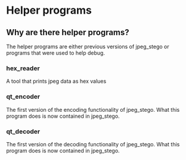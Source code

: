 # Helper programs

## Why are there helper programs?
The helper programs are either previous versions of jpeg_stego or programs that were used to help debug.

###  hex_reader
A tool that prints jpeg data as hex values

### qt_encoder
The first version of the encoding functionality of jpeg_stego. What this program does is now contained in jpeg_stego.

### qt_decoder
The first version of the decoding functionality of jpeg_stego. What this program does is now contained in jpeg_stego.
